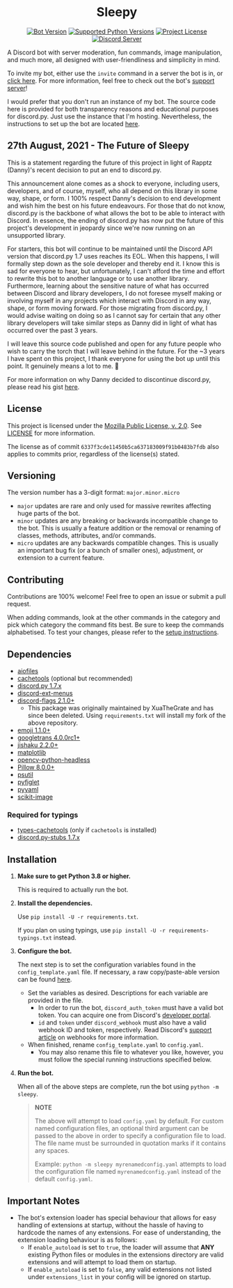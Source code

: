 <h1 align="center">Sleepy</h1>

<div align="center">

[![Bot Version](https://img.shields.io/github/v/release/HitSyr/Sleepy?color=F0D273&label=version)](https://github.com/HitSyr/Sleepy)
[![Supported Python Versions](https://img.shields.io/badge/python-3.8%2b-blue?logo=python)](https://python.org/)
[![Project License](https://img.shields.io/badge/license-MPL--2.0-orange)](LICENSE)
[![Discord Server](https://discord.com/api/guilds/495593721371295755/widget.png?style=shield)](https://discord.com/invite/xHgh2Xg)

</div>

A Discord bot with server moderation, fun commands, image manipulation, and much more, all designed with user-friendliness and simplicity in mind.

To invite my bot, either use the `invite` command in a server the bot is in, or [click here](https://discord.com/api/oauth2/authorize?client_id=507754861585235978&permissions=388166&scope=bot). For more information, feel free to check out the bot's [support server](https://discord.com/invite/xHgh2Xg)!

I would prefer that you don't run an instance of my bot. The source code here is provided for both transparency reasons and educational purposes for discord.py. Just use the instance that I'm hosting. Nevertheless, the instructions to set up the bot are located [here](#installation).

## 27th August, 2021 - The Future of Sleepy

This is a statement regarding the future of this project in light of Rapptz (Danny)'s recent decision to put an end to discord.py.

This announcement alone comes as a shock to everyone, including users, developers, and of course, myself, who all depend on this library in some way, shape, or form. I 100% respect Danny's decision to end development and wish him the best on his future endeavours. For those that do not know, discord.py is the backbone of what allows the bot to be able to interact with Discord. In essence, the ending of discord.py has now put the future of this project's development in jeopardy since we're now running on an unsupported library.

For starters, this bot will continue to be maintained until the Discord API version that discord.py 1.7 uses reaches its EOL. When this happens, I will formally step down as the sole developer and thereby end it. I know this is sad for everyone to hear, but unfortunately, I can't afford the time and effort to rewrite this bot to another language or to use another library. Furthermore, learning about the sensitive nature of what has occurred between Discord and library developers, I do not foresee myself making or involving myself in any projects which interact with Discord in any way, shape, or form moving forward. For those migrating from discord.py, I would advise waiting on doing so as I cannot say for certain that any other library developers will take similar steps as Danny did in light of what has occurred over the past 3 years.

I will leave this source code published and open for any future people who wish to carry the torch that I will leave behind in the future. For the ~3 years I have spent on this project, I thank everyone for using the bot up until this point. It genuinely means a lot to me. 🙂

For more information on why Danny decided to discontinue discord.py, please read his gist [here](https://gist.github.com/Rapptz/4a2f62751b9600a31a0d3c78100287f1).

## License

This project is licensed under the [Mozilla Public License, v. 2.0](https://mozilla.org/en-US/MPL/2.0/). See [LICENSE](LICENSE) for more information.

The license as of commit `6337f3cde11450b5ca637183009f91b0483b7fdb` also applies to commits prior, regardless of the license(s) stated.

## Versioning

The version number has a 3-digit format: `major.minor.micro`

* `major` updates are rare and only used for massive rewrites affecting huge parts of the bot.
* `minor` updates are any breaking or backwards incompatible change to the bot. This is usually a feature addition or the removal or renaming of classes, methods, attributes, and/or commands.
* `micro` updates are any backwards compatible changes. This is usually an important bug fix (or a bunch of smaller ones), adjustment, or extension to a current feature.

## Contributing

Contributions are 100% welcome! Feel free to open an issue or submit a pull request.

When adding commands, look at the other commands in the category and pick which category the command fits best. Be sure to keep the commands alphabetised. To test your changes, please refer to the [setup instructions](#installation).

## Dependencies

* [aiofiles](https://github.com/Tinche/aiofiles)
* [cachetools](https://github.com/tkem/cachetools) (optional but recommended)
* [discord.py 1.7.x](https://github.com/Rapptz/discord.py)
* [discord-ext-menus](https://github.com/Rapptz/discord-ext-menus)
* [discord-flags 2.1.0+](https://github.com/HitSyr/Flag-Parsing)
  * This package was originally maintained by XuaTheGrate and has since been deleted. Using `requirements.txt` will install my fork of the above repository.
* [emoji 1.1.0+](https://github.com/carpedm20/emoji)
* [googletrans 4.0.0rc1+](https://github.com/ssut/py-googletrans)
* [jishaku 2.2.0+](https://github.com/Gorialis/jishaku)
* [matplotlib](https://github.com/matplotlib/matplotlib)
* [opencv-python-headless](https://github.com/opencv/opencv-python)
* [Pillow 8.0.0+](https://github.com/python-pillow/Pillow)
* [psutil](https://github.com/giampaolo/psutil)
* [pyfiglet](https://github.com/pwaller/pyfiglet)
* [pyyaml](https://github.com/yaml/pyyaml)
* [scikit-image](https://github.com/scikit-image/scikit-image)

### Required for typings

* [types-cachetools](https://github.com/python/typeshed/tree/master/stubs/cachetools) (only if `cachetools` is installed)
* [discord.py-stubs 1.7.x](https://github.com/bryanforbes/discord.py-stubs)

## Installation

1. **Make sure to get Python 3.8 or higher.**

    This is required to actually run the bot.

2. **Install the dependencies.**

    Use `pip install -U -r requirements.txt`.

    If you plan on using typings, use `pip install -U -r requirements-typings.txt` instead.

3. **Configure the bot.**

    The next step is to set the configuration variables found in the `config_template.yaml` file. If necessary, a raw copy/paste-able version can be found [here](config_template.yaml).
    * Set the variables as desired. Descriptions for each variable are provided in the file.
        * In order to run the bot, `discord_auth_token` must have a valid bot token. You can acquire one from Discord's [developer portal](https://discord.com/developers).
        * `id` and `token` under `discord_webhook` must also have a valid webhook ID and token, respectively. Read Discord's [support article](https://support.discord.com/hc/en-us/articles/228383668-Intro-to-Webhooks) on webhooks for more information.
    * When finished, rename `config_template.yaml` to `config.yaml`.
        * You may also rename this file to whatever you like, however, you must follow the special running instructions specified below.

4. **Run the bot.**

    When all of the above steps are complete, run the bot using `python -m sleepy`.
    > **NOTE**
    >
    > The above will attempt to load `config.yaml` by default.
    > For custom named configuration files, an optional third argument can be passed to the above in order to specify a configuration file to load. The file name must be surrounded in quotation marks if it contains any spaces.
    >
    > Example: `python -m sleepy myrenamedconfig.yaml` attempts to load the configuration file named `myrenamedconfig.yaml` instead of the default `config.yaml`.

## Important Notes

* The bot's extension loader has special behaviour that allows for easy handling of extensions at startup, without the hassle of having to hardcode the names of any extensions. For ease of understanding, the extension loading behaviour is as follows:
  * If `enable_autoload` is set to `true`, the loader will assume that **ANY** existing Python files or modules in the extensions directory are valid extensions and will attempt to load them on startup.
  * If `enable_autoload` is set to `false`, any valid extensions not listed under `extensions_list` in your config will be ignored on startup.
